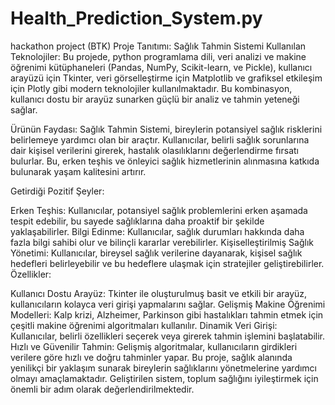# Health_Prediction_System.py
 hackathon project (BTK)
Proje Tanıtımı: Sağlık Tahmin Sistemi
Kullanılan Teknolojiler: Bu projede, python programlama dili, veri analizi ve makine öğrenimi kütüphaneleri (Pandas, NumPy, Scikit-learn, ve Pickle), kullanıcı arayüzü için Tkinter, veri görselleştirme için Matplotlib ve grafiksel etkileşim için Plotly gibi modern teknolojiler kullanılmaktadır. Bu kombinasyon, kullanıcı dostu bir arayüz sunarken güçlü bir analiz ve tahmin yeteneği sağlar.

Ürünün Faydası: Sağlık Tahmin Sistemi, bireylerin potansiyel sağlık risklerini belirlemeye yardımcı olan bir araçtır. Kullanıcılar, belirli sağlık sorunlarına dair kişisel verilerini girerek, hastalık olasılıklarını değerlendirme fırsatı bulurlar. Bu, erken teşhis ve önleyici sağlık hizmetlerinin alınmasına katkıda bulunarak yaşam kalitesini artırır.

Getirdiği Pozitif Şeyler:

Erken Teşhis: Kullanıcılar, potansiyel sağlık problemlerini erken aşamada tespit edebilir, bu sayede sağlıklarına daha proaktif bir şekilde yaklaşabilirler.
Bilgi Edinme: Kullanıcılar, sağlık durumları hakkında daha fazla bilgi sahibi olur ve bilinçli kararlar verebilirler.
Kişiselleştirilmiş Sağlık Yönetimi: Kullanıcılar, bireysel sağlık verilerine dayanarak, kişisel sağlık hedefleri belirleyebilir ve bu hedeflere ulaşmak için stratejiler geliştirebilirler.
Özellikler:

Kullanıcı Dostu Arayüz: Tkinter ile oluşturulmuş basit ve etkili bir arayüz, kullanıcıların kolayca veri girişi yapmalarını sağlar.
Gelişmiş Makine Öğrenimi Modelleri: Kalp krizi, Alzheimer, Parkinson gibi hastalıkları tahmin etmek için çeşitli makine öğrenimi algoritmaları kullanılır.
Dinamik Veri Girişi: Kullanıcılar, belirli özellikleri seçerek veya girerek tahmin işlemini başlatabilir.
Hızlı ve Güvenilir Tahmin: Gelişmiş algoritmalar, kullanıcıların girdikleri verilere göre hızlı ve doğru tahminler yapar.
Bu proje, sağlık alanında yenilikçi bir yaklaşım sunarak bireylerin sağlıklarını yönetmelerine yardımcı olmayı amaçlamaktadır. Geliştirilen sistem, toplum sağlığını iyileştirmek için önemli bir adım olarak değerlendirilmektedir.